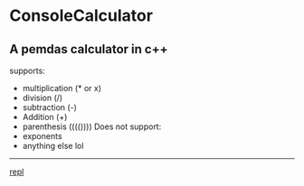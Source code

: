 # ConsoleCalculator
A pemdas calculator in c++
---
supports:
- multiplication (* or x)
- division (/)
- subtraction (-)
- Addition (+)
- parenthesis (((())))
Does not support:
- exponents
- anything else lol
---
[repl](https://replit.com/@GeorgeLebor/calculatr#main.cpp)
